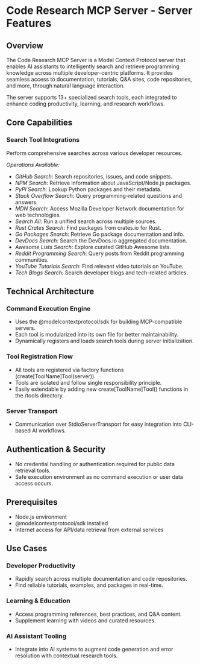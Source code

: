 # Code Research MCP Server - Server Features

## Overview

The Code Research MCP Server is a Model Context Protocol server that enables AI assistants to intelligently search and retrieve programming knowledge across multiple developer-centric platforms. It provides seamless access to documentation, tutorials, Q&A sites, code repositories, and more, through natural language interaction.

The server supports 13+ specialized search tools, each integrated to enhance coding productivity, learning, and research workflows.

## Core Capabilities

### Search Tool Integrations
Perform comprehensive searches across various developer resources.

*Operations Available:*
- *GitHub Search*: Search repositories, issues, and code snippets.
- *NPM Search*: Retrieve information about JavaScript/Node.js packages.
- *PyPI Search*: Lookup Python packages and their metadata.
- *Stack Overflow Search*: Query programming-related questions and answers.
- *MDN Search*: Access Mozilla Developer Network documentation for web technologies.
- *Search All*: Run a unified search across multiple sources.
- *Rust Crates Search*: Find packages from crates.io for Rust.
- *Go Packages Search*: Retrieve Go package documentation and info.
- *DevDocs Search*: Search the DevDocs.io aggregated documentation.
- *Awesome Lists Search*: Explore curated GitHub Awesome lists.
- *Reddit Programming Search*: Query posts from Reddit programming communities.
- *YouTube Tutorials Search*: Find relevant video tutorials on YouTube.
- *Tech Blogs Search*: Search developer blogs and tech-related articles.

## Technical Architecture

### Command Execution Engine
- Uses the @modelcontextprotocol/sdk for building MCP-compatible servers.
- Each tool is modularized into its own file for better maintainability.
- Dynamically registers and loads search tools during server initialization.

### Tool Registration Flow
- All tools are registered via factory functions (create[ToolName]Tool(server)).
- Tools are isolated and follow single responsibility principle.
- Easily extendable by adding new create[ToolName]Tool() functions in the /tools directory.

### Server Transport
- Communication over StdioServerTransport for easy integration into CLI-based AI workflows.

## Authentication & Security

- No credential handling or authentication required for public data retrieval tools.
- Safe execution environment as no command execution or user data access occurs.

## Prerequisites

- Node.js environment
- @modelcontextprotocol/sdk installed
- Internet access for API/data retrieval from external services

## Use Cases

### Developer Productivity
- Rapidly search across multiple documentation and code repositories.
- Find reliable tutorials, examples, and packages in real-time.

### Learning & Education
- Access programming references, best practices, and Q&A content.
- Supplement learning with videos and curated resources.

### AI Assistant Tooling
- Integrate into AI systems to augment code generation and error resolution with contextual research tools.